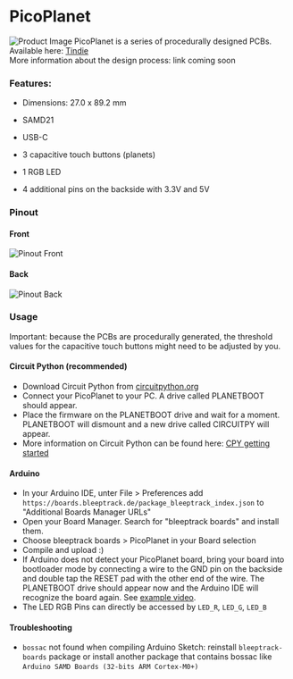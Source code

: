 # PicoPlanet
![Product Image](https://github.com/bleeptrack/picoplanet/blob/master/imgs/product-img.jpg)
PicoPlanet is a series of procedurally designed PCBs.  
Available here: [Tindie](https://www.tindie.com/products/bleeptrack/picoplanet/)  
More information about the design process: link coming soon    

### Features:

- Dimensions: 27.0 x 89.2 mm

- SAMD21
- USB-C
- 3 capacitive touch buttons (planets)
- 1 RGB LED
- 4 additional pins on the backside with 3.3V and 5V

### Pinout
#### Front
![Pinout Front](https://github.com/bleeptrack/picoplanet/blob/master/imgs/pinout_front.png)
#### Back
![Pinout Back](https://github.com/bleeptrack/picoplanet/blob/master/imgs/pinout_back.png)

### Usage

Important: because the PCBs are procedurally generated, the threshold values for the capacitive touch buttons might need to be adjusted by you.

#### Circuit Python (recommended)

- Download Circuit Python from [circuitpython.org](https://circuitpython.org/board/picoplanet/)
- Connect your PicoPlanet to your PC. A drive called PLANETBOOT should appear.
- Place the firmware on the PLANETBOOT drive and wait for a moment. PLANETBOOT will dismount and a new drive called CIRCUITPY will appear. 
- More information on Circuit Python can be found here: [CPY getting started](https://learn.adafruit.com/welcome-to-circuitpython)

#### Arduino
- In your Arduino IDE, unter File > Preferences add `https://boards.bleeptrack.de/package_bleeptrack_index.json` to "Additional Boards Manager URLs"
- Open your Board Manager. Search for "bleeptrack boards" and install them.
- Choose bleeptrack boards > PicoPlanet in your Board selection
- Compile and upload :)
- If Arduino does not detect your PicoPlanet board, bring your board into bootloader mode by connecting a wire to the GND pin on the backside and double tap the RESET pad with the other end of the wire. The PLANETBOOT drive should appear now and the Arduino IDE will recognize the board again. See [example video](https://youtu.be/1Hi12uxtpS8). 
- The LED RGB Pins can directly be accessed by `LED_R`, `LED_G`, `LED_B`

#### Troubleshooting
- `bossac` not found when compiling Arduino Sketch: reinstall `bleeptrack-boards` package or install another package that contains bossac like `Arduino SAMD Boards (32-bits ARM Cortex-M0+)`
